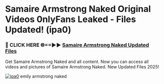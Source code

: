 # Samaire Armstrong Naked Original Videos 0nlyFans Leaked - Files Updated! (ipa0)

<h3>🔴 CLICK HERE 🌐==►► <a href="https://tinyurl.com/up5wt9bj" rel="nofollow">Samaire Armstrong Naked Updated Files</a></h3>

Get Samaire Armstrong Naked and all content. Now you can access all videos and pictures of Samaire Armstrong Naked. New Updated Files 2025!

[![ipa0](https://i.imgur.com/ABiUzMV.gif)](https://tinyurl.com/up5wt9bj)
emily armstrong naked
